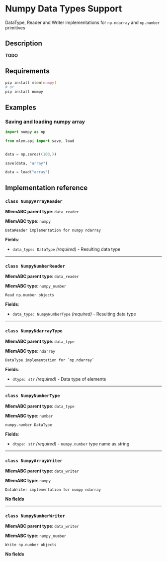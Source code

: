 # Numpy Data Types Support

DataType, Reader and Writer implementations for `np.ndarray` and `np.number`
primitives

## Description

**TODO**

## Requirements

```bash
pip install mlem[numpy]
# or
pip install numpy
```

## Examples

### Saving and loading numpy array

```python
import numpy as np

from mlem.api import save, load


data = np.zeros((100,))

save(data, "array")

data = load("array")
```

## Implementation reference

### `class NumpyArrayReader`

**MlemABC parent type**: `data_reader`

**MlemABC type**: `numpy`

    DataReader implementation for numpy ndarray

**Fields**:

- `data_type: DataType` _(required)_ - Resulting data type

---

### `class NumpyNumberReader`

**MlemABC parent type**: `data_reader`

**MlemABC type**: `numpy_number`

    Read np.number objects

**Fields**:

- `data_type: NumpyNumberType` _(required)_ - Resulting data type

---

### `class NumpyNdarrayType`

**MlemABC parent type**: `data_type`

**MlemABC type**: `ndarray`

    DataType implementation for `np.ndarray`

**Fields**:

- `dtype: str` _(required)_ - Data type of elements

---

### `class NumpyNumberType`

**MlemABC parent type**: `data_type`

**MlemABC type**: `number`

    numpy.number DataType

**Fields**:

- `dtype: str` _(required)_ - `numpy.number` type name as string

---

### `class NumpyArrayWriter`

**MlemABC parent type**: `data_writer`

**MlemABC type**: `numpy`

    DataWriter implementation for numpy ndarray

**No fields**

---

### `class NumpyNumberWriter`

**MlemABC parent type**: `data_writer`

**MlemABC type**: `numpy_number`

    Write np.number objects

**No fields**
